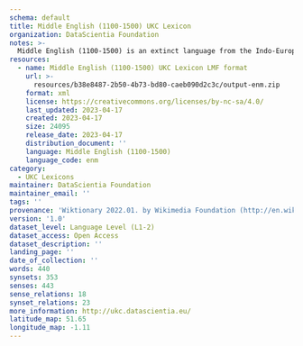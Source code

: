 ```yaml
---
schema: default
title: Middle English (1100-1500) UKC Lexicon
organization: DataScientia Foundation
notes: >-
  Middle English (1100-1500) is an extinct language from the Indo-European  family that used to be spoken in Eurasia. The UKC Lexicon of Middle English (1100-1500) is represented as a lexico-semantic network. It consists of words, word senses, synsets, as well as sense-level and synset-level relationships
resources:
  - name: Middle English (1100-1500) UKC Lexicon LMF format
    url: >-
      resources/b38e8487-2b50-4b73-bd80-caeb090d2c3c/output-enm.zip
    format: xml
    license: https://creativecommons.org/licenses/by-nc-sa/4.0/
    last_updated: 2023-04-17
    created: 2023-04-17
    size: 24095
    release_date: 2023-04-17
    distribution_document: ''
    language: Middle English (1100-1500)
    language_code: enm
category:
  - UKC Lexicons
maintainer: DataScientia Foundation
maintainer_email: ''
tags: ''
provenance: 'Wiktionary 2022.01. by Wikimedia Foundation (http://en.wiktionary.org); CogNet 2.1 by Khuyagbaatar Batsuren, National University of Mongolia (http://cognet.ukc.disi.unitn.it); MorphyNet 2.0 by Gábor Bella and Khuyagbaatar Batsuren (http://ukc.disi.unitn.it/index.php/morphynet/); Antonymy 1.0 by Gábor Bella (http://ukc.datascientia.eu); Princeton WordNet 2.1 by Princeton University (https://wordnet.princeton.edu)'
version: '1.0'
dataset_level: Language Level (L1-2)
dataset_access: Open Access
dataset_description: ''
landing_page: ''
date_of_collection: ''
words: 440
synsets: 353
senses: 443
sense_relations: 18
synset_relations: 23
more_information: http://ukc.datascientia.eu/
latitude_map: 51.65
longitude_map: -1.11
---
```

